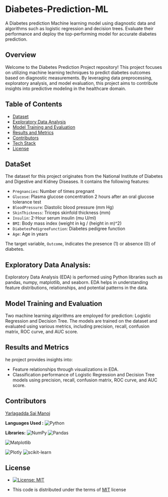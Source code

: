 # Diabetes-Prediction-ML
A Diabetes prediction Machine learning model using diagnostic data and algorithms such as logistic regression and decision trees. Evaluate their performance and deploy the top-performing model for accurate diabetes prediction.

## Overview

Welcome to the Diabetes Prediction Project repository! This project focuses on utilizing machine learning techniques to predict diabetes outcomes based on diagnostic measurements. By leveraging data preprocessing, exploratory analysis, and model evaluation, this project aims to contribute insights into predictive modeling in the healthcare domain.
## Table of Contents

- [Dataset](#dataset)
- [Exploratory Data Analysis](#exploratory-data-analysis)
- [Model Training and Evaluation](#model-training-and-evaluation)
- [Results and Metrics](#results-and-metrics)
- [Contributors](#contributors)
- [Tech Stack](#stack)
- [License](#license)

## DataSet

The dataset for this project originates from the National Institute of Diabetes and Digestive and Kidney Diseases. It contains the following features:

- `Pregnancies`: Number of times pregnant
- `Glucose`: Plasma glucose concentration 2 hours after an oral glucose tolerance test
- `BloodPressure`: Diastolic blood pressure (mm Hg)
- `SkinThickness`: Triceps skinfold thickness (mm)
- `Insulin`: 2-Hour serum insulin (mu U/ml)
- `BMI`: Body mass index (weight in kg / (height in m)^2)
- `DiabetesPedigreeFunction`: Diabetes pedigree function
- `Age`: Age in years

The target variable, `Outcome`, indicates the presence (1) or absence (0) of diabetes.
## Exploratory Data Analysis:

Exploratory Data Analysis (EDA) is performed using Python libraries such as pandas, numpy, matplotlib, and seaborn. EDA helps in understanding feature distributions, relationships, and potential patterns in the data.


## Model Training and Evaluation

Two machine learning algorithms are employed for prediction: Logistic Regression and Decision Tree. The models are trained on the dataset and evaluated using various metrics, including precision, recall, confusion matrix, ROC curve, and AUC score.
## Results and Metrics

he project provides insights into:

- Feature relationships through visualizations in EDA.
- Classification performance of Logistic Regression and Decision Tree models using precision, recall, confusion matrix, ROC curve, and AUC score.
## Contributors

[Yarlagadda Sai Manoj](https://github.com/Yarlagadda-saimanoj)

**Languages Used :** ![Python](https://img.shields.io/badge/python-3670A0?style=for-the-badge&logo=python&logoColor=ffdd54)

**Libraries:** ![NumPy](https://img.shields.io/badge/numpy-%23013243.svg?style=for-the-badge&logo=numpy&logoColor=white)
![Pandas](https://img.shields.io/badge/pandas-%23150458.svg?style=for-the-badge&logo=pandas&logoColor=white)

![Matplotlib](https://img.shields.io/badge/Matplotlib-%23ffffff.svg?style=for-the-badge&logo=Matplotlib&logoColor=black)

![Plotly](https://img.shields.io/badge/Plotly-%233F4F75.svg?style=for-the-badge&logo=plotly&logoColor=white)
![scikit-learn](https://img.shields.io/badge/scikit--learn-%23F7931E.svg?style=for-the-badge&logo=scikit-learn&logoColor=white)


## License

-  [![License: MIT](https://img.shields.io/badge/License-MIT-yellow.svg)](https://github.com/Yarlagadda-saimanoj/Diabetes-Prediction-ML/blob/main/LICENSE)
*  This code is distributed under the terms of  [MIT](https://github.com/Yarlagadda-saimanoj/Diabetes-Prediction-ML/blob/main/LICENSE)
 license



